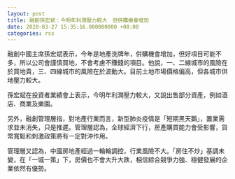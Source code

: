 ```yaml
---
layout: post
title: 融創孫宏斌：今明年利潤壓力較大　但併購機會增加
date: 2020-03-27 15:35:16.000000000 +08:00
categories: rss
---
```


融創中國主席孫宏斌表示，今年是地產洗牌年，併購機會增加，但好項目可能不多，所以公司會謹慎買地，不會考慮不賺錢的項目。他說，一、二線城市的風險在於買地貴，三、四線城市的風險在於波動大。目前土地市場價格偏高，但各城市供地壓力較大。

孫宏斌在投資者業績會上表示，今明年利潤壓力較大，又說出售部分資產，例如酒店、商業及樂園。

另外，融創管理層指，對地產行業而言，新型肺炎疫情是「短期黑天鵝」，置業需求並未消失，只是推遲。管理層認為，全球經濟下行，房產購買能力會受影響，貨幣寬鬆和刺激政策將有一定對沖作用。

管理層又認為，中國房地產經過一輪輪調控，行業風險不大。「房住不炒」基調未變，在「一城一策」下，房價也不會大升大跌，相信綜合競爭力強、穩健發展的企業依然有優勢。

